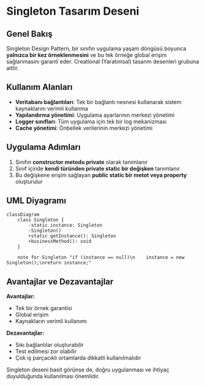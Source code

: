 # Singleton Tasarım Deseni

## Genel Bakış
Singleton Design Pattern, bir sınıfın uygulama yaşam döngüsü boyunca **yalnızca bir kez örneklenmesini** ve bu tek örneğe global erişim sağlanmasını garanti eder. Creational (Yaratımsal) tasarım desenleri grubuna aittir.

## Kullanım Alanları
- **Veritabanı bağlantıları**: Tek bir bağlantı nesnesi kullanarak sistem kaynaklarını verimli kullanma
- **Yapılandırma yönetimi**: Uygulama ayarlarının merkezi yönetimi
- **Logger sınıfları**: Tüm uygulama için tek bir log mekanizması
- **Cache yönetimi**: Önbellek verilerinin merkezi yönetimi

## Uygulama Adımları
1. Sınıfın **constructor metodu private** olarak tanımlanır
2. Sınıf içinde **kendi türünden private static bir değişken** tanımlanır
3. Bu değişkene erişim sağlayan **public static bir metot veya property** oluşturulur

## UML Diyagramı


```mermaid
classDiagram
    class Singleton {
        -static instance: Singleton
        -Singleton()
        +static getInstance(): Singleton
        +businessMethod(): void
    }
    
    note for Singleton "if (instance == null)\n    instance = new Singleton();\nreturn instance;"
```

## Avantajlar ve Dezavantajlar
**Avantajlar:**
- Tek bir örnek garantisi
- Global erişim
- Kaynakların verimli kullanımı

**Dezavantajlar:**
- Sıkı bağlantılar oluşturabilir
- Test edilmesi zor olabilir
- Çok iş parçacıklı ortamlarda dikkatli kullanılmalıdır

Singleton deseni basit görünse de, doğru uygulanması ve ihtiyaç duyulduğunda kullanılması önemlidir.